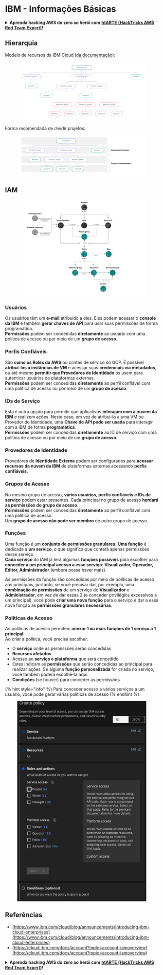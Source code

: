 # IBM - Informações Básicas

<details>

<summary><strong>Aprenda hacking AWS do zero ao herói com</strong> <a href="https://training.hacktricks.xyz/courses/arte"><strong>htARTE (HackTricks AWS Red Team Expert)</strong></a><strong>!</strong></summary>

Outras maneiras de apoiar o HackTricks:

* Se você deseja ver sua **empresa anunciada no HackTricks** ou **baixar o HackTricks em PDF**, verifique os [**PLANOS DE ASSINATURA**](https://github.com/sponsors/carlospolop)!
* Adquira o [**swag oficial PEASS & HackTricks**](https://peass.creator-spring.com)
* Descubra [**A Família PEASS**](https://opensea.io/collection/the-peass-family), nossa coleção exclusiva de [**NFTs**](https://opensea.io/collection/the-peass-family)
* **Junte-se ao** 💬 [**grupo Discord**](https://discord.gg/hRep4RUj7f) ou ao [**grupo telegram**](https://t.me/peass) ou **siga-me** no **Twitter** 🐦 [**@carlospolopm**](https://twitter.com/carlospolopm)**.**
* **Compartilhe seus truques de hacking enviando PRs para os** [**HackTricks**](https://github.com/carlospolop/hacktricks) e [**HackTricks Cloud**](https://github.com/carlospolop/hacktricks-cloud) repositórios do github.

</details>

## Hierarquia

Modelo de recursos da IBM Cloud ([da documentação](https://www.ibm.com/blog/announcement/introducing-ibm-cloud-enterprises/)):

<figure><img src="../../.gitbook/assets/image (225).png" alt=""><figcaption></figcaption></figure>

Forma recomendada de dividir projetos:

<figure><img src="../../.gitbook/assets/image (239).png" alt=""><figcaption></figcaption></figure>

## IAM

<figure><img src="../../.gitbook/assets/image (266).png" alt=""><figcaption></figcaption></figure>

### Usuários

Os usuários têm um **e-mail** atribuído a eles. Eles podem acessar o **console da IBM** e também **gerar chaves de API** para usar suas permissões de forma programática.\
**Permissões** podem ser concedidas **diretamente** ao usuário com uma política de acesso ou por meio de um **grupo de acesso**.

### Perfis Confiáveis

São **como os Roles da AWS** ou contas de serviço do GCP. É possível **atribuí-los a instâncias de VM** e acessar suas **credenciais via metadados**, ou até mesmo **permitir que Provedores de Identidade** os usem para autenticar usuários de plataformas externas.\
**Permissões** podem ser concedidas **diretamente** ao perfil confiável com uma política de acesso ou por meio de um **grupo de acesso**.

### IDs de Serviço

Esta é outra opção para permitir que aplicativos **interajam com a nuvem da IBM** e realizem ações. Neste caso, em vez de atribuí-lo a uma VM ou Provedor de Identidade, uma **Chave de API pode ser usada** para interagir com a IBM de forma **programática**.\
**Permissões** podem ser concedidas **diretamente** ao ID de serviço com uma política de acesso ou por meio de um **grupo de acesso**.

### Provedores de Identidade

Provedores de **Identidade Externa** podem ser configurados para **acessar recursos da nuvem da IBM** de plataformas externas acessando **perfis confiáveis**.

### Grupos de Acesso

No mesmo grupo de acesso, **vários usuários, perfis confiáveis e IDs de serviço** podem estar presentes. Cada principal no grupo de acesso **herdará as permissões do grupo de acesso**.\
**Permissões** podem ser concedidas **diretamente** ao perfil confiável com uma política de acesso.\
Um **grupo de acesso não pode ser membro** de outro grupo de acesso.

### Funções

Uma função é um **conjunto de permissões granulares**. **Uma função** é dedicada a **um serviço**, o que significa que conterá apenas permissões desse serviço.\
**Cada serviço** do IAM já terá algumas **funções possíveis** para escolher para **conceder a um principal acesso a esse serviço**: **Visualizador, Operador, Editor, Administrador** (embora possa haver mais).

As permissões da função são concedidas por meio de políticas de acesso aos principais, portanto, se você precisar dar, por exemplo, uma **combinação de permissões** de um serviço de **Visualizador** e **Administrador**, em vez de dar essas 2 (e conceder privilégios excessivos a um principal), você pode **criar uma nova função** para o serviço e dar a essa nova função as **permissões granulares necessárias**.

### Políticas de Acesso

As políticas de acesso permitem **anexar 1 ou mais funções de 1 serviço a 1 principal**.\
Ao criar a política, você precisa escolher:

* O **serviço** onde as permissões serão concedidas
* **Recursos afetados**
* Acesso ao **serviço e plataforma** que será concedido
* Estes indicam as **permissões** que serão concedidas ao principal para realizar ações. Se alguma **função personalizada** for criada no serviço, você também poderá escolhê-la aqui.
* **Condições** (se houver) para conceder as permissões

{% hint style="info" %}
Para conceder acesso a vários serviços a um usuário, você pode gerar várias políticas de acesso
{% endhint %}

<figure><img src="../../.gitbook/assets/image (248).png" alt=""><figcaption></figcaption></figure>

## Referências

* [https://www.ibm.com/cloud/blog/announcements/introducing-ibm-cloud-enterprises](https://www.ibm.com/cloud/blog/announcements/introducing-ibm-cloud-enterprises)
* [https://cloud.ibm.com/docs/account?topic=account-iamoverview](https://cloud.ibm.com/docs/account?topic=account-iamoverview)

<details>

<summary><strong>Aprenda hacking AWS do zero ao herói com</strong> <a href="https://training.hacktricks.xyz/courses/arte"><strong>htARTE (HackTricks AWS Red Team Expert)</strong></a><strong>!</strong></summary>

Outras maneiras de apoiar o HackTricks:

* Se você deseja ver sua **empresa anunciada no HackTricks** ou **baixar o HackTricks em PDF**, verifique os [**PLANOS DE ASSINATURA**](https://github.com/sponsors/carlospolop)!
* Adquira o [**swag oficial PEASS & HackTricks**](https://peass.creator-spring.com)
* Descubra [**A Família PEASS**](https://opensea.io/collection/the-peass-family), nossa coleção exclusiva de [**NFTs**](https://opensea.io/collection/the-peass-family)
* **Junte-se ao** 💬 [**grupo Discord**](https://discord.gg/hRep4RUj7f) ou ao [**grupo telegram**](https://t.me/peass) ou **siga-me** no **Twitter** 🐦 [**@carlospolopm**](https://twitter.com/carlospolopm)**.**
* **Compartilhe seus truques de hacking enviando PRs para os** [**HackTricks**](https://github.com/carlospolop/hacktricks) e [**HackTricks Cloud**](https://github.com/carlospolop/hacktricks-cloud) repositórios do github.

</details>
